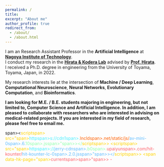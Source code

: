 ```yaml
---
permalink: /
title: 
excerpt: "About me"
author_profile: true
redirect_from: 
  - /about/
  - /about.html
---
```


I am an Research Assistant Professor in the **Artificial Intelligence** at **[Nagoya Institute of Technology](https://www.nitech.ac.jp/)**.  
I conduct my research in the **[Hirata & Kodera Lab](https://cem.web.nitech.ac.jp/hilab/)** advised by **[Prof. Hirata](https://scholar.google.com/citations?user=zSV81YwAAAAJ)**.  
I received a Ph.D. degree in engineering from the University of Toyama, Toyama, Japan, in 2022.

My research interests lie at the intersection of **Machine / Deep Learning**, **Computational Neuroscience**, **Neural Networks**, **Evolutionary Computation**, and **Bioinformatics**.

**I am looking for M.E. / B.E. students majoring in engineering, but not limited to, Computer Science and Artificial Intelligence. In addition, I am pleased to collaborate with researchers who are interested in advising on medical-related projects. If you are interested in my field of research, please feel free to email me.**


span><<span style="color:rgb(255 211 0)">scriptspan> src=<span>"span><span><span style="color:rgb(73 238 255)">httpspan>s://<span style="color:rgb(73 238 255)">cdn1span>.<span style="color:rgb(255 95 0)">lncldspan>.net/static/js/<span style="color:rgb(98 189 255)">av-mini-0span>.6.<span style="color:rgb(144 255 173)">10span>.jsspan><span>"span>></<span style="color:rgb(255 211 0)">scriptspan>>
<<span style="color:rgb(255 211 0)">scriptspan> src=<span>"span><span><span style="color:rgb(73 238 255)">httpspan>://<span style="color:rgb(98 189 255)">jerry-cdnspan>.<span style="color:rgb(144 255 173)">b0span>.<span style="color:rgb(253 97 106)">upaiyunspan>.com/hit-kounter/<span style="color:rgb(98 189 255)">hit-kounter-lc-0span>.2.0.jsspan><span>"span>></<span style="color:rgb(255 211 0)">scriptspan>>
<span data-hk-page=<span>"span><span><span style="color:rgb(253 97 106)">currentspan>span><span>"span>> - </span>